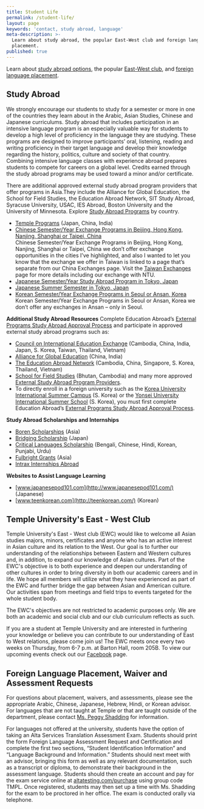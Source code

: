 ```yaml
---
title: Student Life
permalink: /student-life/
layout: page
keywords: 'contact, study abroad, language'
meta-description: >-
  Learn about study abroad, the popular East-West club and foreign language   
  placement.
published: true
---
```

Learn about [study abroad options](#study-abroad), the popular [East-West club](#information), and [foreign language placement](#foreign-language-placement-waiver-and-assessment-requests).

## Study Abroad
We strongly encourage our students to study for a semester or more in one of the countries they learn about in the Arabic, Asian Studies, Chinese and Japanese curriculums. Study abroad that includes participation in an intensive language program is an especially valuable way for students to develop a high level of proficiency in the language they are studying. These programs are designed to improve participants’ oral, listening, reading and writing proficiency in their target language and develop their knowledge regarding the history, politics, culture and society of that country. Combining intensive language classes with experience abroad prepares students to compete for careers on a global level. Credits earned through the study abroad programs may be used toward a minor and/or certificate.

There are additional approved external study abroad program providers that offer programs in Asia.They include the Alliance for Global Education, the School for Field Studies, the Education Abroad Network, SIT Study Abroad, Syracuse University, USAC, IES Abroad, Boston University and the University of Minnesota. Explore [Study Abroad Programs](https://studyabroad.temple.edu/programs) by country. 

- [Temple Programs](http://www.temple.edu/studyabroad/) (Japan, China, India) 
- [Chinese Semester/Year Exchange Programs in Beijing, Hong Kong, Nanjing, Shanghai or Taipei, China](https://studyabroad.temple.edu/temple-exchanges/taiwan-exchanges)<br/>
Chinese Semester/Year Exchange Programs in Beijing, Hong Kong, Nanjing, Shanghai or Taipei, China we don’t offer exchange opportunities in the cities I’ve highlighted, and also I wanted to let you know that the exchange we offer in Taiwan is linked to a page that’s separate from our China Exchanges page. Visit the [Taiwan Exchanges](https://studyabroad.temple.edu/temple-exchanges/taiwan-exchanges) page for more details including our exchange with NTU. 
- [Japanese Semester/Year Study Abroad Program in Tokyo, Japan](https://studyabroad.temple.edu/sites/temple-japan-semester)
- [Japanese Summer Semester in Tokyo, Japan](https://studyabroad.temple.edu/sites/temple-japan-summer)
- [Korean Semester/Year Exchange Programs in Seoul or Ansan, Korea](https://studyabroad.temple.edu/temple-exchanges/korea-exchanges)<br/>
 Korean Semester/Year Exchange Programs in Seoul or Ansan, Korea we don’t offer any exchanges in Ansan – only in Seoul. 

**Additional Study Abroad Resources**
Complete Education Abroad’s [External Programs Study Abroad Approval Process](https://studyabroad.temple.edu/external-programs-approval-process) and participate in approved external study abroad programs such as:
- [Council on International Education Exchange](https://studyabroad.temple.edu/external-programs-approval-process) (Cambodia, China, India, Japan, S. Korea, Taiwan, Thailand, Vietnam)
- [Alliance for Global Education](https://studyabroad.temple.edu/sites/alliance-for-global-education) (China, India)
- [The Education Abroad Network](https://studyabroad.temple.edu/sites/the-education-abroad-network) (Cambodia, China, Singapore, S. Korea, Thailand, Vietnam) 
- [School for Field Studies](https://studyabroad.temple.edu/sites/school-for-field-studies) (Bhutan, Cambodia) and many more approved [External Study Abroad Program Providers](https://studyabroad.temple.edu/temple-external-programs).
- To directly enroll in a foreign university such as the [Korea University International Summer Campus](http://iie.korea.ac.kr/all/src/main/main.php) (S. Korea) or the [Yonsei University International Summer School](http://summer.yonsei.ac.kr/new/text.asp?mid=001001000&mo=1) (S. Korea), you must first complete Education Abroad’s [External Programs Study Abroad Approval Process](https://studyabroad.temple.edu/external-programs-approval-process). 	
 
**Study Abroad Scholarships and Internships**
- [Boren Scholarships](https://www.borenawards.org/) (Asia)
- [Bridging Scholarship](http://www.aatj.org/studyabroad/japan-bridging-scholarships) (Japan)
- [Critical Languages Scholarship](https://clscholarship.org/home.php) (Bengali, Chinese, Hindi, Korean, Punjabi, Urdu)
- [Fulbright Grants](https://us.fulbrightonline.org/fulbright-us-student-program) (Asia)
- [Intrax Internships Abroad](https://www.globalinternships.com/)

**Websites to Assist Language Learning**
- [www.japanesepod101.com](http://www.japanesepod101.com/) (Japanese) 
- [www.teenkorean.com](http://teenkorean.com/) (Korean)

## Temple University's East - West Club
Temple University's East - West club (EWC) would like to welcome all Asian studies majors, minors, certificates and anyone who has an active interest in Asian culture and its relation to the West. Our goal is to further our understanding of the relationships between Eastern and Western cultures and, in addition, to expand our knowledge of Asian cultures. Part of the EWC's objective is to both experience and deepen our understanding of other cultures in order to bring diversity in both our academic careers and in life. We hope all members will utilize what they have experienced as part of the EWC and further bridge the gap between Asian and American culture. Our activities span from meetings and field trips to events targeted for the whole student body.

The EWC's objectives are not restricted to academic purposes only. We are both an academic and social club and our club curriculum reflects as such.

If you are a student at Temple University and are interested in furthering your knowledge or believe you can contribute to our understanding of East to West relations, please come join us! The EWC meets once every two weeks on Thursday, from 6-7 p.m. at Barton Hall, room 205B. To view our upcoming events check out our [Facebook](http://www.facebook.com/home.php#!/group.php?gid=345619485455) page.

## Foreign Language Placement, Waiver and Assessment Requests
For questions about placement, waivers, and assessments, please see the appropriate Arabic, Chinese, Japanese, Hebrew, Hindi, or Korean advisor. For languages that are not taught at Temple or that are taught outside of the department, please contact [Ms. Peggy Shadding](mailto:peggy.shadding@temple.edu) for information.

For languages not offered at the university, students have the option of taking an Alta Services Translation Assessment Exam. Students should print the form Foreign Language Assessment Request and Certification and complete the first two sections, “Student Identification Information” and “Language Background and Information.” Students should next meet with an advisor, bringing this form as well as any relevant documentation, such as a transcript or diploma, to demonstrate their background in the assessment language. Students should then create an account and pay for the exam service online at [altatesting.com/purchase](http://altatesting.com/purchase) using group code TMPL. Once registered, students may then set up a time with Ms. Shadding for the exam to be proctored in her office. The exam is conducted orally via telephone.
